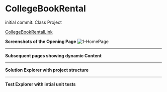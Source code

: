 # CollegeBookRental
initial commit. Class Project


[CollegeBookRentalLink](https://collegebookrentaldonnyves.azurewebsites.net/)

**Screenshots of the Opening Page**
![1-HomePage](https://user-images.githubusercontent.com/40510674/56087195-d8bdf880-5e1a-11e9-9db1-f98630128de3.PNG)

---

**Subsequent pages showing dynamic Content**

---


**Solution Explorer with project structure**

---

**Test Explorer with intial unit tests**
